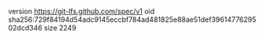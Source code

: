 version https://git-lfs.github.com/spec/v1
oid sha256:729f84194d54adc9145eccbf784ad481825e88ae51def3961477629502dcd346
size 2249
